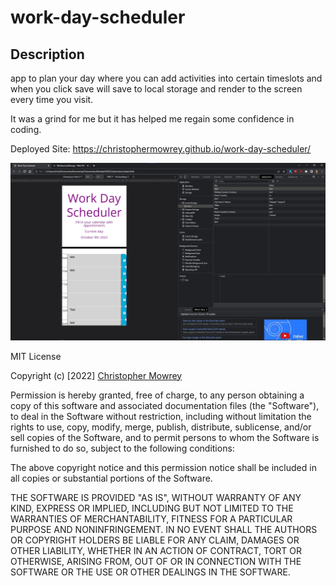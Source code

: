 # work-day-scheduler

## Description
app to plan your day where you can add activities into certain timeslots and when you click save will save to local storage and render to the screen every time you visit. 

It was a grind for me but it has helped me regain some confidence in coding.

Deployed Site:
https://christophermowrey.github.io/work-day-scheduler/

![screenshot](./assets/images/screenshot.png)

MIT License

Copyright (c) [2022] [Christopher Mowrey](christophermowrey.github.com)

Permission is hereby granted, free of charge, to any person obtaining a copy
of this software and associated documentation files (the "Software"), to deal
in the Software without restriction, including without limitation the rights
to use, copy, modify, merge, publish, distribute, sublicense, and/or sell
copies of the Software, and to permit persons to whom the Software is
furnished to do so, subject to the following conditions:

The above copyright notice and this permission notice shall be included in all
copies or substantial portions of the Software.

THE SOFTWARE IS PROVIDED "AS IS", WITHOUT WARRANTY OF ANY KIND, EXPRESS OR
IMPLIED, INCLUDING BUT NOT LIMITED TO THE WARRANTIES OF MERCHANTABILITY,
FITNESS FOR A PARTICULAR PURPOSE AND NONINFRINGEMENT. IN NO EVENT SHALL THE
AUTHORS OR COPYRIGHT HOLDERS BE LIABLE FOR ANY CLAIM, DAMAGES OR OTHER
LIABILITY, WHETHER IN AN ACTION OF CONTRACT, TORT OR OTHERWISE, ARISING FROM,
OUT OF OR IN CONNECTION WITH THE SOFTWARE OR THE USE OR OTHER DEALINGS IN THE
SOFTWARE.